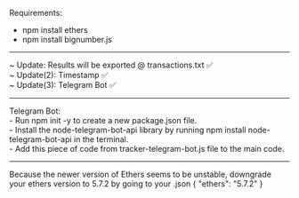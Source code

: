 Requirements:
- npm install ethers
- npm install bignumber.js
<hr>
~ Update: Results will be exported @ transactions.txt ✅ <br>
~ Update(2): Timestamp ✅ <br>
~ Update(3): Telegram Bot ✅
<hr>
Telegram Bot: <br>
- Run npm init -y to create a new package.json file. <br>
- Install the node-telegram-bot-api library by running npm install node-telegram-bot-api in the terminal. <br>
- Add this piece of code from tracker-telegram-bot.js file to the main code. <br>
<hr>

Because the newer version of Ethers seems to be unstable, downgrade your ethers version to 5.7.2 by going to your .json
{ "ethers": "5.7.2" }
